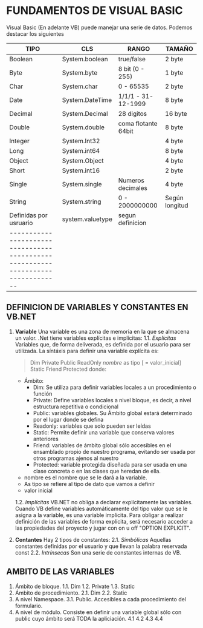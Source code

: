 FUNDAMENTOS DE VISUAL BASIC
===========================
Visual Basic (En adelante VB) puede manejar una serie de datos. Podemos destacar
los siguientes

|  __TIPO__      |     __CLS__    |    __RANGO__        |        __TAMAÑO__     |
|----------------|----------------|---------------------|-----------------------|
|   Boolean      |System.boolean  |      true/false     |       2 byte          |
|   Byte         |System.byte     |    8 bit (0 - 255)  |       1 byte          |
|   Char         |System.char     |      0 - 65535      |       2 byte          |
|   Date         |System.DateTime |  1/1/1 - 31-12-1999 |       8 byte          |
|   Decimal      |System.Decimal  |     28 digitos      |       16 byte         |  Entero muy largo
|   Double       |System.double   | coma flotante 64bit |       8 byte          |
|   Integer      |System.Int32    |                     |       4 byte          |  Entero
|   Long         |System.int64    |                     |       8 byte          |  Entero
|   Object       |System.Object   |                     |       4 byte          |
|   Short        |System.int16    |                     |       2 byte          |
|   Single       |System.single   |  Numeros decimales  |       4 byte          |
|   String       |System.string   |   0 - 2000000000    |    Según longitud     |
|Definidas por usruario|system.valuetype|segun definicion                       |
|-------------------------------------------------------------------------------|


DEFINICION DE VARIABLES Y CONSTANTES EN VB.NET
----------------------------------------------
1. __Variable__
Una variable es una zona de memoria en la que se almacena un valor.
.Net tiene variables explícitas e implícitas:
	1.1. _Explícitas_ Variables que, de forma deliverada, es definida por el usuario
	para ser utilizada. La síntáxis para definir una variable explícita es:
	> Dim
	> Private
	> Public
	> ReadOnly         _nombre_       as      tipo          [ = valor_inicial]
	> Static
	> Friend
	> Protected
	donde: 
	* Ámbito:
		* Dim: Se utiliza para definir variables locales a un procedimiento o 
		función
		* Private: Define variables locales a nivel bloque, es decir, a nivel 
		estructura repetitiva o condicional 
		* Public: variables globales. Su Ámbito global estará determinado por el
		lugar donde se defina
		* Readonly: variables que solo pueden ser leídas
		* Static: Permite definir una variable que conserva valores anteriores
		* Friend: variables de ámbito global sólo accesibles en el ensamblado
		propio de nuestro programa, evitando ser usada por otros programas ajenos
		al nuestro
		* Protected: variable protegida diseñada para ser usada en una clase
		concreta o en las clases que heredan de ella.
	* nombre es el nombre que se le dará a la variable.
	* As tipo se refiere al tipo de dato que vamos a definir
	* valor inicial
	
	1.2. _Implícitas_ VB.NET no obliga a declarar explícitamente las variables.
	Cuando VB define variables automáticamente del tipo valor que se le asigna a 
	la variable, es una variable implícita. Para obligar a realizar definición de
	las variables de forma explícita, será necesario acceder a las propiedades del 
	proyecto y jugar con on u off "OPTION EXPLICIT".

2. __Contantes__
Hay 2 tipos de constantes:
	2.1. _Simbólicas_
	Aquellas constantes definidas por el usuario y que llevan la palabra reservada
	const
	2.2. _Intrínsecas_
	Son una serie de constantes internas de VB.


AMBITO DE LAS VARIABLES
-----------------------
1. Ámbito de bloque.
	1.1. Dim
	1.2. Private
	1.3. Static
2. Ámbito de procedimiento.
	2.1. Dim
	2.2. Static
3. A nivel Namespace.
	3.1. Public. Accesibles a cada procedimiento del formulario.
4. A nivel de módulo. 
Consiste en definir una variable global sólo con public cuyo ámbito será TODA
la apliciación.
	4.1
	4.2
	4.3
	4.4
